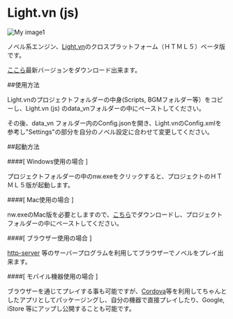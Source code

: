 Light.vn (js)
========

![My image1](https://raw.github.com/hsdk123/Light.vn-js-/master/screenshots/light_ss150228.png) 

ノベル系エンジン、[Light.vn](https://github.com/hsdk123/Light.vn)のクロスプラットフォーム（ＨＴＭＬ５）ベータ版です。  

[ここら](https://github.com/hsdk123/Light.vn-js-/releases)最新バージョンをダウンロード出来ます。

##使用方法

Light.vnのプロジェクトフォルダーの中身(Scripts, BGMフォルダー等）をコピーし、Light.vn (js) のdata_vnフォルダーの中にペーストしてください。  

その後、data_vn フォルダー内のConfig.jsonを開き、Light.vnのConfig.xmlを参考し"Settings"の部分を自分のノベル設定に合わせて変更してください。
  
##起動方法

####[ Windows使用の場合 ]

プロジェクトフォルダーの中のnw.exeをクリックすると、プロジェクトのＨＴＭＬ５版が起動します。  

####[ Mac使用の場合 ]

nw.exeのMac版を必要としますので、[こちら](http://nwjs.io/)でダウンロードし、プロジェクトフォルダーの中にペーストしてください。

####[ ブラウザー使用の場合 ]

[http-server](https://github.com/nodeapps/http-server) 等のサーバープログラムを利用してブラウザーでノベルをプレイ出来ます。 

####[ モバイル機器使用の場合 ]

ブラウザーを通じてプレイする事も可能ですが、[Cordova](http://cordova.apache.org/)等を利用してちゃんとしたアプリとしてパッケージングし、自分の機器で直接プレイしたり、Google, iStore 等にアップし公開することも可能です。 
